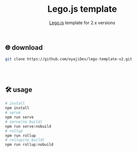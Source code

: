 <h1 align="center">
    Lego.js template
</h1>
<p align="center">
    <a href="https://lego.js.org/v2">Lego.js</a> template for 2.x versions
</p>
<br/>


## 🌐 download
```zsh
git clone https://github.com/oyajiDev/lego-template-v2.git
```

<br/><br/>

## 🛠 usage
```zsh
# install
npm install
# serve
npm run serve
# serve(no build)
npm run serve:nobuild
# rollup
npm run rollup
# rollup(no build)
npm run rollup:nobuild
```
